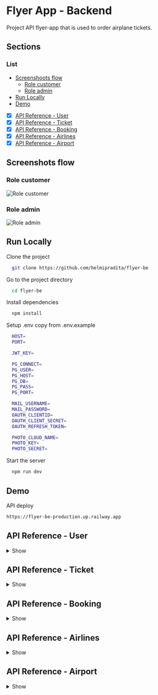 # Flyer App - Backend

Project API flyer-app that is used to order airplane tickets.

## Sections

### List

- [Screenshoots flow](https://github.com/helmipradita/flyer-be/edit/main/README.md#screenshots-flow)
  - [Role customer](https://github.com/helmipradita/flyer-be/edit/main/README.md#role-customer)
  - [Role admin](https://github.com/helmipradita/flyer-be/edit/main/README.md#role-admin)
- [Run Locally](https://github.com/helmipradita/flyer-be/edit/main/README.md#run-locally)
- [Demo](https://github.com/helmipradita/flyer-be/edit/main/README.md#demo)
-  [x] [API Reference - User](#api-reference---user)
-  [x] [API Reference - Ticket](#api-reference---ticket)
-  [x] [API Reference - Booking](#api-reference---booking)
-  [x] [API Reference - Airlines](#api-reference---airlines)
-  [x] [API Reference - Airport](#api-reference---airport)

## Screenshots flow

### Role customer
![Role customer](https://res.cloudinary.com/dnu5su7ft/image/upload/v1671872611/Untitled_Diagram-Role_Customer.drawio_gugkco.png)

### Role admin
![Role admin](https://res.cloudinary.com/dnu5su7ft/image/upload/v1671872590/Untitled_Diagram-Role_Admin.drawio_zhxutn.png)


## Run Locally

Clone the project

```bash
  git clone https://github.com/helmipradita/flyer-be
```

Go to the project directory

```bash
  cd flyer-be
```

Install dependencies

```bash
  npm install
```

Setup .env copy from .env.example

```bash
  HOST=
  PORT=

  JWT_KEY=

  PG_CONNECT=
  PG_USER=
  PG_HOST=
  PG_DB=
  PG_PASS=
  PG_PORT=

  MAIL_USERNAME=
  MAIL_PASSWORD=
  OAUTH_CLIENTID=
  OAUTH_CLIENT_SECRET=
  OAUTH_REFRESH_TOKEN=

  PHOTO_CLOUD_NAME=
  PHOTO_KEY=
  PHOTO_SECRET=
```

Start the server

```bash
  npm run dev
```

## Demo

API deploy 

```bash
https://flyer-be-production.up.railway.app
```

## API Reference - User

<details>
<summary>Show</summary>
<br>

#### Register customer

```
  POST /user/register/customer
```

Field body form

| Field      | Type     | Description                     |
| :--------- | :------- | :------------------------------ |
| `fullname` | `string` | **Required**. fullname          |
| `email`    | `string` | **Required**. with format email |
| `password` | `string` | **Required**. password          |

Response 200

```json
{
  "success": true,
  "statusCode": 200,
  "data": {
    "email": "helmipradit.aa@gmail.com"
  },
  "message": "register success please check your email"
}
```

#### Register admin

```
  POST /user/register/admin
```

Field body form

| Field      | Type     | Description                     |
| :--------- | :------- | :------------------------------ |
| `fullname` | `string` | **Required**. fullname          |
| `email`    | `string` | **Required**. with format email |
| `password` | `string` | **Required**. password          |

Response 200

```json
{
  "success": true,
  "statusCode": 200,
  "data": {
    "email": "helmipradit.aa@gmail.com"
  },
  "message": "register success please check your email"
}
```

#### Verification

```
  POST /user/verification
```

Field body form

| Field   | Type     | Description                            |
| :------ | :------- | :------------------------------------- |
| `email` | `string` | **Required**. with format email        |
| `otp`   | `string` | **Required**. otp get from inbox email |

Response 200

```json
{
  "success": true,
  "statusCode": 200,
  "data": "helmipradit.aa@gmail.com",
  "message": " verification email success"
}
```

#### Forgot password

```
  POST /user/forgot-password
```

Field body form

| Field   | Type     | Description                     |
| :------ | :------- | :------------------------------ |
| `email` | `string` | **Required**. with format email |

Response 200

```json
{
  "success": true,
  "statusCode": 200,
  "data": null,
  "message": "send email success"
}
```

#### Reset password

```
  POST /user/reset-password/:token
```

Field body form

| Field   | Type     | Description                              |
| :------ | :------- | :--------------------------------------- |
| `token` | `string` | **Required**. token get from inbox email |
| `email` | `string` | **Required**. email |
| `password` | `string` | **Required**. password |

Response 200

```json
{
  "success": true,
  "statusCode": 200,
  "data": null,
  "message": "change password success"
}
```

#### Login

```
  POST /user/login
```

Field body form

| Field      | Type     | Description                     |
| :--------- | :------- | :------------------------------ |
| `email`    | `string` | **Required**. with format email |
| `password` | `string` | **Required**. password          |

Response 200

```json
{
  "success": true,
  "statusCode": 200,
  "data": {
    "id": "a4410b5a-548a-4166-8529-f174b52b5c10",
    "fullname": "Helmi Pradita",
    "email": "helmipradit.aa@gmail.com",
    "phone": null,
    "city": null,
    "address": null,
    "poscode": null,
    "photo": "https://res.cloudinary.com/dnu5su7ft/image/upload/v1671602986/flyer/default_profile.png",
    "role": "customer",
    "otp_expired": null,
    "token": "eyJhbGciOiJIUzI1NiIsInR5cCI6IkpXVCJ9.eyJpZCI6ImE0NDEwYjVhLTU0OGEtNDE2Ni04NTI5LWYxNzRiNTJiNWMxMCIsImZ1bGxuYW1lIjoiSGVsbWkgUHJhZGl0YSIsImVtYWlsIjoiaGVsbWlwcmFkaXQuYWFAZ21haWwuY29tIiwicm9sZSI6ImN1c3RvbWVyIiwiaWF0IjoxNjcxNzcwMjgyLCJleHAiOjE2NzE3NzM4ODJ9.riNMHgqZEepvodUdyAdUHTU6yJZVdyCZ5wfES8DouPo",
    "refreshToken": "eyJhbGciOiJIUzI1NiIsInR5cCI6IkpXVCJ9.eyJpZCI6ImE0NDEwYjVhLTU0OGEtNDE2Ni04NTI5LWYxNzRiNTJiNWMxMCIsImZ1bGxuYW1lIjoiSGVsbWkgUHJhZGl0YSIsImVtYWlsIjoiaGVsbWlwcmFkaXQuYWFAZ21haWwuY29tIiwicm9sZSI6ImN1c3RvbWVyIiwiaWF0IjoxNjcxNzcwMjgyLCJleHAiOjE2NzE4NTY2ODJ9.JYirZIOVxl3P2zs_-mhILzWY7k83H-NWnqWTAAHz97A"
  },
  "message": "login success"
}
```

#### Get profile user

```
  GET /user/profile
```

Field auth

| Field    | Type     | Description                             |
| :------- | :------- | :-------------------------------------- |
| `bearer` | `string` | **Required**. token from response login |

Response 200

```json
{
  "success": true,
  "statusCode": 200,
  "data": {
    "id": "a4410b5a-548a-4166-8529-f174b52b5c10",
    "fullname": "Helmi Pradita",
    "email": "helmipradit.aa@gmail.com",
    "phone": null,
    "city": null,
    "address": null,
    "poscode": null,
    "photo": "https://res.cloudinary.com/dnu5su7ft/image/upload/v1671602986/flyer/default_profile.png",
    "role": "customer"
  },
  "message": "get data success"
}
```

#### Edit profile user

```
  PUT /user/profile
```

Field auth

| Field    | Type     | Description                             |
| :------- | :------- | :-------------------------------------- |
| `bearer` | `string` | **Required**. token from response login |

Field body form

| Field      | Type     | Description            |
| :--------- | :------- | :--------------------- |
| `fullname` | `string` | **Required**. fullname |
| `phone`    | `number` | **Required**. phone    |
| `city`     | `string` | **Required**. city     |
| `address`  | `string` | **Required**. address  |
| `poscode`  | `number` | **Required**. poscode  |
| `photo`    | `file`   | **Required**. photo    |

Response 200

```json
{
  "success": true,
  "statusCode": 200,
  "data": {
    "id": "a4410b5a-548a-4166-8529-f174b52b5c10",
    "fullname": "Helmi Pradita Customer",
    "phone": "085708572498",
    "city": "Mojokerto",
    "address": "JL Anggrek No 2",
    "poscode": "61634",
    "photo": "http://res.cloudinary.com/dtow6mgju/image/upload/v1671770615/toko/r0swumqhzuhczhv6iguu.png"
  },
  "message": "update data success"
}
```

</details>


## API Reference - Ticket

<details>
<summary>Show</summary>
<br>

#### Insert ticket

```
  POST /ticket/add
```

Field auth

| Field    | Type     | Description                                                    |
| :------- | :------- | :------------------------------------------------------------- |
| `bearer` | `string` | **Required**. token from response login, only admin can insert |

Field body form 

| Field            | Type       | Description                                       |
| :--------------- | :--------- | :------------------------------------------------ |
| `airlines_id`    | `string`   | **Required**. get from airlines                   |
| `departure_id` | `string`   | **Required**. departure_id                      |
| `arrival_id`   | `string`   | **Required**. arrival_id                        |
| `departure`      | `timestap` | **Required**. departure with format date and time |
| `arrive`         | `timestap` | **Required**. arrive with format date and time    |
| `price`          | `number`   | **Required**. price                               |
| `stock`          | `number`   | **Required**. stock                               |
| `gate`           | `number`   | **Required**. gate                                |
| `terminal`       | `string`   | **Required**. terminal                            |
| `type`           | `string`   | **Required**. type airlines                       |
| `code`           | `string`   | **Required**. code from combine gate and terminal |

Response 200

```json
{
  "airlines_id": "f248e9f9-6069-47a3-946b-376acdfbba39",
  "departure_id": "eb5f8ab4-fa92-40bc-a3d8-251a110737be",
  "arrival_id": "3182a2a8-0a2e-45e1-8679-c7f454da4960",
  "departure": "2022-12-21 12:44:46.273231",
  "arrive": "2022-12-21 16:44:46.273231",
  "price": "2950",
  "stock": "5",
  "gate": "222",
  "terminal": "1A",
  "type": "Economy",
  "code": "1A-222"
}
```

#### Get all ticket

```
  GET /ticket
```

Field query parameter

| Field       | Type       | Description                                 |
| :---------- | :--------- | :------------------------------------------ |
| `search`    | `string`   | **Default** empty or input name of airlines |
| `sortBy`    | `string`   | **Default** price or input any field        |
| `sortOrder` | `string`   | **Default** DESC or input ASC for sorting   |
| `page`      | `timestap` | **Default** 1 or input any number page      |
| `limit`     | `timestap` | **Default** 5 or input any number limit     |

Response 200

```json
{
    "success": true,
    "statusCode": 200,
    "data": [
        {
            "id": "9e3e5b96-6eed-4a04-9c97-d32048ccc846",
            "id_airlines": "f248e9f9-6069-47a3-946b-376acdfbba39",
            "airlines_name": "Super Air Jet",
            "airlines_logo": "http://res.cloudinary.com/dtow6mgju/image/upload/v1671737200/toko/t5bidqz8xykfaxjljzoa.jpg",
            "departure_name": "Shizuoka",
            "departure_code": "JPN",
            "arrival_name": "China",
            "arrival_code": "CHN",
            "departure": "2022-12-21T12:44:46.273Z",
            "arrive": "2022-12-23T17:45:44.000Z",
            "departure_time": "12:44",
            "arrival_time": "05:45",
            "departure_full": "Wednesday, 21 December  2022",
            "arrival_full": "Friday   , 23 December  2022",
            "travel_time": {
                "days": 2,
                "hours": 5,
                "seconds": 57,
                "milliseconds": 726.769
            },
            "price": 3250,
            "stock": -1,
            "gate": "222",
            "terminal": "1A",
            "type": "Bisnis",
            "code": "1A-222",
            "created_at": "2022-12-24T08:34:32.690Z",
            "updated_at": "2022-12-26T15:30:38.352Z"
        },
        {
            "id": "65bc7905-2802-474a-be2e-b16f7d5acc51",
            "id_airlines": "f248e9f9-6069-47a3-946b-376acdfbba39",
            "airlines_name": "Super Air Jet",
            "airlines_logo": "http://res.cloudinary.com/dtow6mgju/image/upload/v1671737200/toko/t5bidqz8xykfaxjljzoa.jpg",
            "departure_name": "Shizuoka",
            "departure_code": "JPN",
            "arrival_name": "China",
            "arrival_code": "CHN",
            "departure": "2022-12-21T12:44:46.273Z",
            "arrive": "2022-12-21T16:44:46.273Z",
            "departure_time": "12:44",
            "arrival_time": "04:44",
            "departure_full": "Wednesday, 21 December  2022",
            "arrival_full": "Wednesday, 21 December  2022",
            "travel_time": {
                "hours": 4
            },
            "price": 2950,
            "stock": 5,
            "gate": "222",
            "terminal": "1A",
            "type": "Economy",
            "code": "1A-222",
            "created_at": "2022-12-26T16:07:47.224Z",
            "updated_at": null
        },
        {
            "id": "ea226d72-1d77-4910-bd57-111c06de95b5",
            "id_airlines": "f248e9f9-6069-47a3-946b-376acdfbba39",
            "airlines_name": "Super Air Jet",
            "airlines_logo": "http://res.cloudinary.com/dtow6mgju/image/upload/v1671737200/toko/t5bidqz8xykfaxjljzoa.jpg",
            "departure_name": "Shizuoka",
            "departure_code": "JPN",
            "arrival_name": "China",
            "arrival_code": "CHN",
            "departure": "2022-12-21T12:44:46.273Z",
            "arrive": "2022-12-21T14:48:49.000Z",
            "departure_time": "12:44",
            "arrival_time": "02:48",
            "departure_full": "Wednesday, 21 December  2022",
            "arrival_full": "Wednesday, 21 December  2022",
            "travel_time": {
                "hours": 2,
                "minutes": 4,
                "seconds": 2,
                "milliseconds": 726.769
            },
            "price": 2950,
            "stock": 5,
            "gate": "222",
            "terminal": "1A",
            "type": "Economy",
            "code": "1A-222",
            "created_at": "2022-12-24T08:34:49.291Z",
            "updated_at": null
        },
        {
            "id": "58f5fd73-e11f-4d98-858a-0dca0d4f8ce3",
            "id_airlines": "93793e6b-d201-4274-a4cc-7b22ae01646f",
            "airlines_name": "Air Asia",
            "airlines_logo": "http://res.cloudinary.com/dtow6mgju/image/upload/v1671637661/toko/zajtgkjqnpwtog99kn4y.png",
            "departure_name": "Shizuoka",
            "departure_code": "JPN",
            "arrival_name": "Yogyakarta update",
            "arrival_code": "IDN",
            "departure": "2022-12-21T12:44:46.273Z",
            "arrive": "2022-12-26T21:44:59.000Z",
            "departure_time": "12:44",
            "arrival_time": "09:44",
            "departure_full": "Wednesday, 21 December  2022",
            "arrival_full": "Monday   , 26 December  2022",
            "travel_time": {
                "days": 5,
                "hours": 9,
                "seconds": 12,
                "milliseconds": 726.769
            },
            "price": 2720,
            "stock": 9,
            "gate": "111",
            "terminal": "3B",
            "type": "Bisnis",
            "code": "3B-111",
            "created_at": "2022-12-24T08:24:07.312Z",
            "updated_at": null
        }
    ],
    "message": "get ticket success",
    "pagination": {
        "currentPage": 1,
        "limit": 4,
        "totalData": 22,
        "totalPage": 6
    }
}
```

#### Get ticket by id

```
  GET /ticket/:id
```

Field params

| Field | Type     | Description                      |
| :---- | :------- | :------------------------------- |
| `id`  | `string` | **Required**. get from id ticket |

Response 200

```json
{
    "success": true,
    "statusCode": 200,
    "data": {
        "id": "9e3e5b96-6eed-4a04-9c97-d32048ccc846",
        "id_airlines": "f248e9f9-6069-47a3-946b-376acdfbba39",
        "airlines_name": "Super Air Jet",
        "airlines_logo": "http://res.cloudinary.com/dtow6mgju/image/upload/v1671737200/toko/t5bidqz8xykfaxjljzoa.jpg",
        "departure_name": "Shizuoka",
        "departure_code": "JPN",
        "arrival_name": "China",
        "arrival_code": "CHN",
        "departure": "2022-12-21T12:44:46.273Z",
        "arrive": "2022-12-23T17:45:44.000Z",
        "departure_time": "12:44",
        "arrival_time": "05:45",
        "departure_full": "Wednesday, 21 December  2022",
        "price": 3250,
        "stock": -1,
        "gate": "222",
        "terminal": "1A",
        "type": "Bisnis",
        "code": "1A-222",
        "created_at": "2022-12-24T08:34:32.690Z",
        "updated_at": "2022-12-26T15:30:38.352Z"
    },
    "message": "get ticket success"
}
```

#### Update ticket

```
  PUT /ticket/:id
```

Field params

| Field | Type     | Description                      |
| :---- | :------- | :------------------------------- |
| `id`  | `string` | **Required**. get from id ticket |

Field auth

| Field    | Type     | Description                                                    |
| :------- | :------- | :------------------------------------------------------------- |
| `bearer` | `string` | **Required**. token from response login, only admin can insert |

Field body form

| Field            | Type       | Description                                       |
| :--------------- | :--------- | :------------------------------------------------ |
| `departure_id` | `string`   | **Required**. departure_id                      |
| `arrival_id`   | `string`   | **Required**. arrival_id                        |
| `departure`      | `timestap` | **Required**. departure with format date and time |
| `arrive`         | `timestap` | **Required**. arrive with format date and time    |
| `price`          | `number`   | **Required**. price                               |
| `stock`          | `number`   | **Required**. stock                               |

Response 200

```json
{
  "airlines_id": "392241f5-3bcb-4986-901e-bc44f1d705e6",
  "departure_id": "3182a2a8-0a2e-45e1-8679-c7f454da4960",
  "arrival_id": "eb5f8ab4-fa92-40bc-a3d8-251a110737be",
  "departure": "2022-12-21 12:44:46.273231",
  "arrive": "2022-12-23 16:14:26.273231",
  "price": "120",
  "stock": "15",
  "gate": "4",
  "terminal": "1A",
  "type": "Ekonomi",
  "code": "1A-004"
}
```

#### Delete ticket

```
  DELETE /ticket/:id
```

Field params

| Field | Type     | Description                      |
| :---- | :------- | :------------------------------- |
| `id`  | `string` | **Required**. get from id ticket |

Field auth

| Field    | Type     | Description                                                    |
| :------- | :------- | :------------------------------------------------------------- |
| `bearer` | `string` | **Required**. token from response login, only admin can insert |

Response 200

```json
{
    "success": true,
    "statusCode": 200,
    "data": {
        "id": "ad6c1fab-0107-43ec-8f3f-8fe4b03ea8fc",
        "airlines_id": "f248e9f9-6069-47a3-946b-376acdfbba39",
        "departure_id": "eb5f8ab4-fa92-40bc-a3d8-251a110737be",
        "arrival_id": "3182a2a8-0a2e-45e1-8679-c7f454da4960",
        "departure": "2022-12-21T12:44:46.273Z",
        "arrive": "2022-12-21T16:44:46.273Z",
        "price": 2950,
        "stock": 5,
        "gate": "222",
        "terminal": "1A",
        "type": "Economy",
        "code": "1A-222",
        "created_at": "2022-12-26T16:12:36.778Z",
        "updated_at": null
    },
    "message": "delete ticket success"
}
```
</details>



## API Reference - Booking

<details>
<summary>Show</summary>
<br>

#### Insert Booking

```
  POST /order/
```

Field auth

| Field    | Type     | Description                                                              |
| :------- | :------- | :----------------------------------------------------------------------- |
| `bearer` | `string` | **Required**. token from response login, only admin and users can insert |

Field body form

| Field        | Type     | Description                                 |
| :----------- | :------- | :------------------------------------------ |
| `id_users`   | `string` | **Required**. get from Header payload token |
| `id_tickets` | `string` | **Required**. get from tickets              |
| `tittle`     | `string` | **Required**. Passenger Tittle              |
| `name`       | `string` | **Required**. passenger fullname            |
| `country`    | `string` | **Required**. passenger country             |

Response 200

```json
{
  "success": true,
  "statusCode": 200,
  "data": null,
  "message": "BOOKING SUCCESS"
}
```

#### Get All Booking data For Users

Field auth

| Field    | Type     | Description                                                    |
| :------- | :------- | :------------------------------------------------------------- |
| `bearer` | `string` | **Required**. token from response login, only users can see it |

```
  GET /order/users
```

Field query parameter

| Field       | Type     | Description                                     |
| :---------- | :------- | :---------------------------------------------- |
| `search`    | `string` | **Default** empty or input name of arrival city |
| `sortBy`    | `string` | **Default** id or input any field               |
| `sortOrder` | `string` | **Default** DESC or input ASC for sorting       |
| `page`      | `string` | **Default** 1 or input any number page          |
| `limit`     | `string` | **Default** 5 or input any number limit         |

Response 200

```json
{
  "success": true,
  "statusCode": 200,
  "data": [
    {
      "id": "de1ba678-5740-4aa0-a3a2-c6d795da06df",
      "id_users": "1a9e15f4-1935-4878-9cca-0c8ab06c8127",
      "payment": 0,
      "airlines_names": "Air Asia",
      "arrival_city": "Surabaya",
      "departure_city": "Bali",
      "departure": "2022-12-21T05:44:46.273Z",
      "code": "1B-003"
    },
    {
      "id": "4b4c9c0b-4e9e-403c-842b-7dc3f28ab7fe",
      "id_users": "1a9e15f4-1935-4878-9cca-0c8ab06c8127",
      "payment": 0,
      "airlines_names": "Air Asia",
      "arrival_city": "Surabaya",
      "departure_city": "Bali",
      "departure": "2022-12-21T05:44:46.273Z",
      "code": "1B-003"
    },
    {
      "id": "2",
      "id_users": "1a9e15f4-1935-4878-9cca-0c8ab06c8127",
      "payment": 0,
      "airlines_names": "Air Asia",
      "arrival_city": "Surabaya",
      "departure_city": "Bali",
      "departure": "2022-12-21T05:44:46.273Z",
      "code": "1B-003"
    },
    {
      "id": "1",
      "id_users": "1a9e15f4-1935-4878-9cca-0c8ab06c8127",
      "payment": 0,
      "airlines_names": "Air Asia",
      "arrival_city": "Surabaya",
      "departure_city": "Bali",
      "departure": "2022-12-21T05:44:46.273Z",
      "code": "1B-003"
    }
  ],
  "message": "GET DATA SUCCESS",
  "pagination": {
    "currentPage": 1,
    "limit": 5,
    "totalData": 6,
    "totalPage": 2
  }
}
```

#### Get All Data Booking For Admin

Field auth

| Field    | Type     | Description                                                    |
| :------- | :------- | :------------------------------------------------------------- |
| `bearer` | `string` | **Required**. token from response login, only admin can see it |

```
  GET /order/admin
```

Field query parameter

| Field       | Type     | Description                               |
| :---------- | :------- | :---------------------------------------- |
| `searchid`  | `string` | **Default** empty or input id of id users |
| `fullname`  | `string` | **Default** empty or input name of users  |
| `tickets`   | `string` | **Default** empty or input id of tickets  |
| `sortBy`    | `string` | **Default** id or input any field         |
| `sortOrder` | `string` | **Default** DESC or input ASC for sorting |
| `page`      | `string` | **Default** 1 or input any number page    |
| `limit`     | `string` | **Default** 5 or input any number limit   |

Response 200

```json
{
  "success": true,
  "statusCode": 200,
  "data": [
    {
      "id": "de1ba678-5740-4aa0-a3a2-c6d795da06df",
      "id_users": "1a9e15f4-1935-4878-9cca-0c8ab06c8127",
      "id_tickets": "d9047ca3-f16f-4df8-9a25-b07871e4f4c3",
      "payment": 0,
      "airlines_names": "Air Asia",
      "fullname": "Helmi Pradita",
      "arrival_city": "Surabaya",
      "departure_city": "Bali",
      "departure": "2022-12-21T05:44:46.273Z"
    },
    {
      "id": "4b4c9c0b-4e9e-403c-842b-7dc3f28ab7fe",
      "id_users": "1a9e15f4-1935-4878-9cca-0c8ab06c8127",
      "id_tickets": "d9047ca3-f16f-4df8-9a25-b07871e4f4c3",
      "payment": 0,
      "airlines_names": "Air Asia",
      "fullname": "Helmi Pradita",
      "arrival_city": "Surabaya",
      "departure_city": "Bali",
      "departure": "2022-12-21T05:44:46.273Z"
    },
    {
      "id": "2",
      "id_users": "1a9e15f4-1935-4878-9cca-0c8ab06c8127",
      "id_tickets": "d9047ca3-f16f-4df8-9a25-b07871e4f4c3",
      "payment": 0,
      "airlines_names": "Air Asia",
      "fullname": "Helmi Pradita",
      "arrival_city": "Surabaya",
      "departure_city": "Bali",
      "departure": "2022-12-21T05:44:46.273Z"
    },
    {
      "id": "1",
      "id_users": "1a9e15f4-1935-4878-9cca-0c8ab06c8127",
      "id_tickets": "d9047ca3-f16f-4df8-9a25-b07871e4f4c3",
      "payment": 0,
      "airlines_names": "Air Asia",
      "fullname": "Helmi Pradita",
      "arrival_city": "Surabaya",
      "departure_city": "Bali",
      "departure": "2022-12-21T05:44:46.273Z"
    }
  ],
  "message": "GET DATA SUCCESS",
  "pagination": {
    "currentPage": 1,
    "limit": 5,
    "totalData": 6,
    "totalPage": 2
  }
}
```

#### Update Booking

```
  PUT order/:id
```

Field params

| Field | Type     | Description                      |
| :---- | :------- | :------------------------------- |
| `id`  | `string` | **Required**. get from id orders |

Field auth

| Field    | Type     | Description                                                                 |
| :------- | :------- | :-------------------------------------------------------------------------- |
| `bearer` | `string` | **Required**. token from response login, only admin and customer can update |

Field body form

| Field     | Type     | Description                      |
| :-------- | :------- | :------------------------------- |
| `tittle`  | `string` | **Required**. Passenger Tittle   |
| `name`    | `string` | **Required**. passenger fullname |
| `country` | `string` | **Required**. passenger country  |

Response 200

```json
{
  "success": true,
  "statusCode": 200,
  "data": {
    "id": "1",
    "tittle": "MR",
    "name": "Johny Handshome",
    "country": "Purbalingga"
  },
  "message": "UPDATE BOOKING SUCCESS"
}
```

#### Delete Booking

```
  DELETE /order/:id
```

Field params

| Field | Type     | Description                       |
| :---- | :------- | :-------------------------------- |
| `id`  | `string` | **Required**. get from id booking |

Field auth

| Field    | Type     | Description                                                    |
| :------- | :------- | :------------------------------------------------------------- |
| `bearer` | `string` | **Required**. token from response login, only admin can delete |

Response 200

```json
{
  "success": true,
  "statusCode": 200,
  "data": null,
  "message": "delete data success"
}
```

#### Update Booking Status Payment

```
  PUT order/payment/:id
```

Field params

| Field | Type     | Description                      |
| :---- | :------- | :------------------------------- |
| `id`  | `string` | **Required**. get from id orders |

Field auth

| Field    | Type     | Description                                                                 |
| :------- | :------- | :-------------------------------------------------------------------------- |
| `bearer` | `string` | **Required**. token from response login, only admin and customer can update |

Response 200

```json
{
  "success": true,
  "statusCode": 200,
  "data": null,
  "message": "UPDATE STATUS PAYMENT SUCCESS"
}
```

#### Get Detail Booking

Field auth

| Field    | Type     | Description                                                           |
| :------- | :------- | :-------------------------------------------------------------------- |
| `bearer` | `string` | **Required**. token from response login, only admin and users can see |

```
  GET /order/detail/:id
```

Field params

| Field | Type     | Description                       |
| :---- | :------- | :-------------------------------- |
| `id`  | `string` | **Required**. get from id booking |

Response 200

```json
{
    "success": true,
    "statusCode": 200,
    "data": [
        {
            "id": "b8449683-3731-462c-a66a-f14293114996",
            "id_users": "cc7e4dbd-dc46-4015-9b09-b2a72e0595d9",
            "fullname": "Helmi Pradita Admin",
            "id_tickets": "9e3e5b96-6eed-4a04-9c97-d32048ccc846",
            "airlines_names": "Super Air Jet",
            "departure_name": "China",
            "departure_code": "CHN",
            "arrival_name": "Shizuoka",
            "arrival_code": "JPN",
            "departure": "2022-12-21T12:44:46.273Z",
            "arrive": "2022-12-23T16:14:26.273Z",
            "departure_full": "Wednesday, 21 December  22",
            "departure_time": "12:44",
            "gate": "4",
            "terminal": "1A",
            "type": "Ekonomi",
            "code": "1A-004",
            "passenger_tittle": "Mr",
            "passenger_name": "alvin",
            "passenger_country": "france",
            "payment": 0
        }
    ],
    "message": "GET DATA SUCCESS"
}
```
</details>


## API Reference - Airlines

<details>
<summary>Show</summary>
<br>

#### Insert Airlines

Field auth

| Field    | Type     | Description                                                |
| :------- | :------- | :--------------------------------------------------------- |
| `bearer` | `string` | **Required**. token from response login, only admin insert |

```
  POST /airlines
```

Field body form

| Field         | Type     | Description                            |
| :------------ | :------- | :------------------------------------- |
| `ai_name`     | `string` | **Required**. Airlines Name            |
| `logo`        | `file`   | **Required**. file with Image Format   |
| `pic`         | `string` | **Required**. name of person in charge |
| `phonenumber` | `string` | **Required**. phonenumber              |

Response 200

```json
{
  "success": true,
  "statusCode": 200,
  "data": {
    "id": "69166b54-33b3-4611-9b3c-041b8093f2df",
    "ai_name": "Japan Airlines",
    "logo": "http://res.cloudinary.com/dtow6mgju/image/upload/v1671788344/toko/cvqfp8v4zrh2rvtktl46.png",
    "pic": "Takuya Hiroshima",
    "phonenumber": "021876525"
  },
  "message": "ADD AIRLINES DATA SUCCESS"
}
```

#### Update Airlanes

Field auth

| Field    | Type     | Description                                                    |
| :------- | :------- | :------------------------------------------------------------- |
| `bearer` | `string` | **Required**. token from response login, only admin can update |

```
  PUT /airlines
```

Field body form

| Field         | Type     | Description                            |
| :------------ | :------- | :------------------------------------- |
| `ai_name`     | `string` | **Required**. Airlines Name            |
| `logo`        | `file`   | **Required**. file with Image Format   |
| `pic`         | `string` | **Required**. name of person in charge |
| `phonenumber` | `string` | **Required**. phonenumber              |

Response 200

```json
{
  "success": true,
  "statusCode": 200,
  "data": null,
  "message": "UPDATE AIRLINES DATA SUCCESS"
}
```

#### Update Airlanes

Field auth

| Field    | Type     | Description                                                    |
| :------- | :------- | :------------------------------------------------------------- |
| `bearer` | `string` | **Required**. token from response login, only admin can delete |

```
  DELETE /airlines/:id
```

Field params

| Field | Type     | Description                        |
| :---- | :------- | :--------------------------------- |
| `id`  | `string` | **Required**. get from id airlines |

Response 200

```json
{
  "success": true,
  "statusCode": 200,
  "data": null,
  "message": "DELETE AIRLINES DATA SUCCESS"
}
```

#### Get Detail Airlines

```
  GET /airlines/detail/:id
```

Field params

| Field | Type     | Description                        |
| :---- | :------- | :--------------------------------- |
| `id`  | `string` | **Required**. get from id airlines |

Response 200

```json
{
  "success": true,
  "statusCode": 200,
  "data": [
    {
      "id": "f248e9f9-6069-47a3-946b-376acdfbba39",
      "airlines_names": "Super Air Jet",
      "logo": "http://res.cloudinary.com/dtow6mgju/image/upload/v1671737200/toko/t5bidqz8xykfaxjljzoa.jpg",
      "pic": "Rusdi Kirana",
      "phonenumber": "32145678",
      "created_at": "2022-12-22T12:26:41.355Z",
      "update_at": null
    }
  ],
  "message": "GET AIRLINES DATA SUCCESS"
}
```

#### Get all Airlines data

```
  GET /airlines
```

Field query parameter

| Field       | Type      | Description                                 |
| :---------- | :-------- | :------------------------------------------ |
| `search`    | `string`  | **Default** empty or input name of airlines |
| `sortBy`    | `string`  | **Default** price or input any field        |
| `sortOrder` | `string`  | **Default** DESC or input ASC for sorting   |
| `page`      | `integer` | **Default** 1 or input any number page      |
| `limit`     | `integer` | **Default** 5 or input any number limit     |

Response 200

```json
{
  "success": true,
  "statusCode": 200,
  "data": [
    {
      "id": "f248e9f9-6069-47a3-946b-376acdfbba39",
      "airlines_names": "Super Air Jet",
      "logo": "http://res.cloudinary.com/dtow6mgju/image/upload/v1671737200/toko/t5bidqz8xykfaxjljzoa.jpg",
      "pic": "Rusdi Kirana",
      "phonenumber": "32145678",
      "created_at": "2022-12-22T12:26:41.355Z",
      "update_at": null
    },
    {
      "id": "bfafa1b8-979b-4a59-99a7-48080645b8ca",
      "airlines_names": "Super Air Jet ",
      "logo": "http://res.cloudinary.com/dtow6mgju/image/upload/v1671737214/toko/ywo8gdr9vk6zenrlxmug.jpg",
      "pic": "Rusdi Kirana",
      "phonenumber": "32145678",
      "created_at": "2022-12-22T12:26:55.486Z",
      "update_at": null
    },
    {
      "id": "93793e6b-d201-4274-a4cc-7b22ae01646f",
      "airlines_names": "Air Asia",
      "logo": "http://res.cloudinary.com/dtow6mgju/image/upload/v1671637661/toko/zajtgkjqnpwtog99kn4y.png",
      "pic": "Sumanto Putra Kusuma",
      "phonenumber": "218786232",
      "created_at": "2022-12-21T08:47:42.638Z",
      "update_at": null
    },
    {
      "id": "3abae5b7-f5bd-4e9e-bc7b-3ce1bc0bf1f0",
      "airlines_names": "Lion Air",
      "logo": "http://res.cloudinary.com/dtow6mgju/image/upload/v1671637485/toko/i8xpvrukruihmwbtbods.png",
      "pic": "Mercusuar Malarange",
      "phonenumber": "218786",
      "created_at": "2022-12-21T08:44:46.273Z",
      "update_at": null
    },
    {
      "id": "392241f5-3bcb-4986-901e-bc44f1d705e6",
      "airlines_names": "Garuda Indonesia",
      "logo": "http://res.cloudinary.com/dtow6mgju/image/upload/v1671638721/toko/scjbbrcuczrp5qlhrha6.png",
      "pic": "Mercusuar Malarange",
      "phonenumber": "218786",
      "created_at": "2022-12-21T08:46:30.676Z",
      "update_at": "2022-12-21T09:04:27.978Z"
    }
  ],
  "message": "get airlines data success",
  "pagination": {
    "currentPage": 1,
    "limit": 5,
    "totalData": 6,
    "totalPage": 2
  }
}
```
</details>

## API Reference - Airport

<details>
<summary>Show</summary>
<br>

#### Insert Airport

Field auth

| Field    | Type     | Description                                                |
| :------- | :------- | :--------------------------------------------------------- |
| `bearer` | `string` | **Required**. token from response login, only admin insert |

```
  POST /airport
```

Field body form

| Field         | Type     | Description                            |
| :------------ | :------- | :------------------------------------- |
| `name`     | `string` | **Required**. Airport Name            |
| `code`        | `file`   | **Required**. Code of Airport code format IATA   |
| `photo`         | `string` | **Required**. Photo airport |

Response 200

```json
{
    "success": true,
    "statusCode": 200,
    "data": {
        "id": "5a5dbfce-9aa3-4e95-988c-787d46be0e6d",
        "name": "Hangul",
        "code": "ICN",
        "photo": "http://res.cloudinary.com/dtow6mgju/image/upload/v1672071951/toko/qey96evhwwiqecpusxr9.jpg"
    },
    "message": "insert airport success"
}
```

#### Update Airlanes

Field auth

| Field    | Type     | Description                                                    |
| :------- | :------- | :------------------------------------------------------------- |
| `bearer` | `string` | **Required**. token from response login, only admin can update |

Field params

| Field | Type     | Description                      |
| :---- | :------- | :------------------------------- |
| `id`  | `string` | **Required**. get from id airport |


```
  PUT /airport/:id
```

Field body form

| Field         | Type     | Description                            |
| :------------ | :------- | :------------------------------------- |
| `name`     | `string` | **Required**. Airport Name            |
| `code`        | `file`   | **Required**. Code of Airport code format IATA   |
| `photo`         | `string` | **Required**. Photo airport |

Response 200

```json
{
    "success": true,
    "statusCode": 200,
    "data": {
        "id": "d2191d94-970f-40e1-9563-c0f59e852efb",
        "name": "Yogyakarta update baru",
        "code": "HND",
        "photo": "http://res.cloudinary.com/dtow6mgju/image/upload/v1672072745/toko/esl8sbmhrfjua3d85ezx.jpg"
    },
    "message": "edit airport success"
}
```

#### Delete Airport

Field auth

| Field    | Type     | Description                                                    |
| :------- | :------- | :------------------------------------------------------------- |
| `bearer` | `string` | **Required**. token from response login, only admin can delete |

```
  DELETE /airport/:id
```

Field params

| Field | Type     | Description                        |
| :---- | :------- | :--------------------------------- |
| `id`  | `string` | **Required**. get from id airport |

Response 200

```json
{
    "success": true,
    "statusCode": 200,
    "data": {
        "id": "6f7d5b75-6617-464b-84d8-f0b22fb66f81",
        "name": "Hangul",
        "code": "ICN",
        "photo": "http://res.cloudinary.com/dtow6mgju/image/upload/v1672072815/toko/aw74nwne8ot6pfgs7u4n.jpg",
        "created_at": "2022-12-26T16:40:15.877Z",
        "updated_at": null
    },
    "message": "delete airport success"
}
```

#### Get Detail Airport

```
  GET /airport/:id
```

Field params

| Field | Type     | Description                        |
| :---- | :------- | :--------------------------------- |
| `id`  | `string` | **Required**. get from id airport |

Response 200

```json
{
    "success": true,
    "statusCode": 200,
    "data": {
        "id": "0bff71b1-d83c-49ce-a200-59d5d1adb9e2",
        "name": "Tanggerang",
        "code": "IDN",
        "photo": "http://res.cloudinary.com/dtow6mgju/image/upload/v1671854918/toko/y4jbrnnmxzefuzhknmga.jpg",
        "created_at": "2022-12-24T04:08:38.704Z",
        "updated_at": null
    },
    "message": "get airport success"
}
```

#### Get all Airport data

```
  GET /airport
```

Field query parameter

| Field       | Type      | Description                                 |
| :---------- | :-------- | :------------------------------------------ |
| `search`    | `string`  | **Default** empty or input name of airport |
| `sortBy`    | `string`  | **Default** price or input any field        |
| `sortOrder` | `string`  | **Default** DESC or input ASC for sorting   |
| `page`      | `integer` | **Default** 1 or input any number page      |
| `limit`     | `integer` | **Default** 5 or input any number limit     |

Response 200

```json
{
    "success": true,
    "statusCode": 200,
    "data": [
        {
            "id": "d2191d94-970f-40e1-9563-c0f59e852efb",
            "name": "Yogyakarta update baru",
            "code": "HND",
            "photo": "http://res.cloudinary.com/dtow6mgju/image/upload/v1672072745/toko/esl8sbmhrfjua3d85ezx.jpg",
            "created_at": "2022-12-24T04:10:09.741Z",
            "updated_at": "2022-12-26T16:39:05.932Z"
        },
        {
            "id": "0bff71b1-d83c-49ce-a200-59d5d1adb9e2",
            "name": "Tanggerang",
            "code": "IDN",
            "photo": "http://res.cloudinary.com/dtow6mgju/image/upload/v1671854918/toko/y4jbrnnmxzefuzhknmga.jpg",
            "created_at": "2022-12-24T04:08:38.704Z",
            "updated_at": null
        },
        {
            "id": "0d3cc545-6ba4-4956-aa1e-ea3310a85e8c",
            "name": "Sidoarjo",
            "code": "IDN",
            "photo": "http://res.cloudinary.com/dtow6mgju/image/upload/v1671854403/toko/sgxof2qxobxbhedtfbm8.jpg",
            "created_at": "2022-12-24T04:00:05.195Z",
            "updated_at": null
        },
        {
            "id": "eb5f8ab4-fa92-40bc-a3d8-251a110737be",
            "name": "Shizuoka",
            "code": "JPN",
            "photo": "http://res.cloudinary.com/dtow6mgju/image/upload/v1671855415/toko/flhnvrnwjvqwhpjxovfu.jpg",
            "created_at": "2022-12-24T04:16:55.854Z",
            "updated_at": null
        }
    ],
    "message": "get airport success",
    "pagination": {
        "currentPage": 1,
        "limit": 4,
        "totalData": 15,
        "totalPage": 4
    }
}
```
</details>

